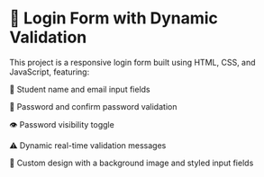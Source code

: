 # 📄 Login Form with Dynamic Validation

This project is a responsive login form built using HTML, CSS, and JavaScript, featuring:

📝 Student name and email input fields

🔐 Password and confirm password validation

👁️ Password visibility toggle

⚠️ Dynamic real-time validation messages

🎨 Custom design with a background image and styled input fields
